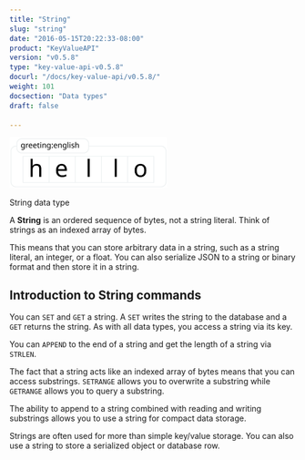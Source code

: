 ```yaml
---
title: "String"
slug: "string"
date: "2016-05-15T20:22:33-08:00"
product: "KeyValueAPI"
version: "v0.5.8"
type: "key-value-api-v0.5.8"
docurl: "/docs/key-value-api/v0.5.8/"
weight: 101
docsection: "Data types"
draft: false

---
```


<img class="img-responsive center-block"
     style="width: 55%;"
     src="/img/kv-api/string.svg"
     alt="String data type">

<p class="dyno-image-caption text-center">String data type</p>

A **String** is an ordered sequence of bytes, not a string literal. Think of strings as an indexed array of bytes.

This means that you can store arbitrary data in a string, such as a string literal, an integer, or a float. You can also serialize JSON to a string or binary format and then store it in a string.

## Introduction to String commands

You can `SET` and `GET` a string. A `SET` writes the string to the database and a `GET` returns the string. As with all data types, you access a string via its key.

You can `APPEND` to the end of a string and get the length of a string via `STRLEN`.

The fact that a string acts like an indexed array of bytes means that you can access substrings. `SETRANGE` allows you to overwrite a substring while `GETRANGE` allows you to query a substring.

The ability to append to a string combined with reading and writing substrings allows you to use a string for compact data storage.

Strings are often used for more than simple key/value storage. You can also use a string to store a serialized object or database row.
